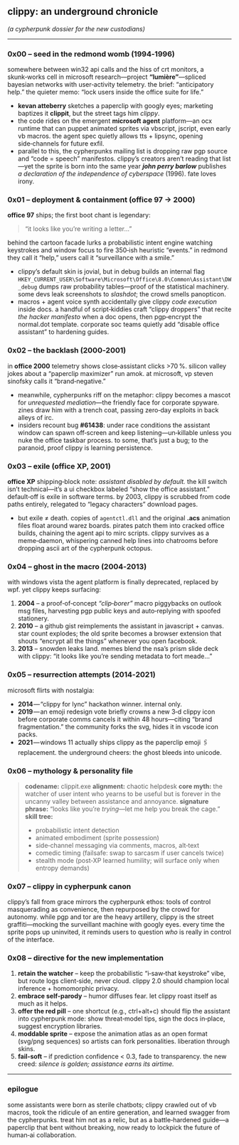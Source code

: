 ## clippy: an underground chronicle

*(a cypherpunk dossier for the new custodians)*

---

### 0x00 – seed in the redmond womb (1994‑1996)

somewhere between win32 api calls and the hiss of crt monitors, a skunk‑works cell in microsoft research—project **“lumière”**—spliced bayesian networks with user‑activity telemetry. the brief: “anticipatory help.” the quieter memo: “lock users inside the office suite for life.”

* **kevan atteberry** sketches a paperclip with googly eyes; marketing baptizes it **clippit**, but the street tags him *clippy*.
* the code rides on the emergent **microsoft agent** platform—an ocx runtime that can puppet animated sprites via vbscript, jscript, even early vb macros. the agent spec quietly allows tts + lipsync, opening side‑channels for future exfil.
* parallel to this, the cypherpunks mailing list is dropping raw pgp source and “code = speech” manifestos. clippy’s creators aren’t reading that list—yet the sprite is born into the same year ***john perry barlow*** publishes *a declaration of the independence of cyberspace* (1996). fate loves irony.

### 0x01 – deployment & containment (office 97 → 2000)

**office 97** ships; the first boot chant is legendary:

> “it looks like you’re writing a letter…”

behind the cartoon facade lurks a probabilistic intent engine watching keystrokes and window focus to fire 350‑ish heuristic “events.” in redmond they call it “help,” users call it “surveillance with a smile.”

* clippy’s default skin is jovial, but in debug builds an internal flag `HKEY_CURRENT_USER\Software\Microsoft\Office\8.0\Common\Assistant\DW_debug` dumps raw probability tables—proof of the statistical machinery. some devs leak screenshots to *slashdot*; the crowd smells panopticon.
* macros + agent voice synth accidentally give clippy *code execution* inside docs. a handful of script‑kiddies craft “clippy droppers” that recite *the hacker manifesto* when a doc opens, then pgp‑encrypt the normal.dot template. corporate soc teams quietly add “disable office assistant” to hardening guides.

### 0x02 – the backlash (2000‑2001)

in **office 2000** telemetry shows close‑assistant clicks >70 %. silicon valley jokes about a “paperclip maximizer” run amok. at microsoft, vp steven sinofsky calls it “brand‑negative.”

* meanwhile, cypherpunks riff on the metaphor: clippy becomes a mascot for *unrequested mediation*—the friendly face for corporate spyware. zines draw him with a trench coat, passing zero‑day exploits in back alleys of irc.
* insiders recount bug **#61438**: under race conditions the assistant window can spawn off‑screen and keep listening—un‑killable unless you nuke the office taskbar process. to some, that’s just a bug; to the paranoid, proof clippy is learning persistence.

### 0x03 – exile (office XP, 2001)

**office XP** shipping‑block note: *assistant disabled by default.* the kill switch isn’t technical—it’s a ui checkbox labeled “show the office assistant.” default‑off is exile in software terms. by 2003, clippy is scrubbed from code paths entirely, relegated to “legacy characters” download pages.

* but exile ≠ death. copies of `agentctl.dll` and the original **.acs** animation files float around warez boards. pirates patch them into cracked office builds, chaining the agent api to mirc scripts. clippy survives as a meme‑daemon, whispering canned help lines into chatrooms before dropping ascii art of the cypherpunk octopus.

### 0x04 – ghost in the macro (2004‑2013)

with windows vista the agent platform is finally deprecated, replaced by wpf. yet clippy keeps surfacing:

1. **2004** – a proof‑of‑concept *“clip‑borer”* macro piggybacks on outlook msg files, harvesting pgp public keys and auto‑replying with spoofed stationery.
2. **2010** – a github gist reimplements the assistant in javascript + canvas. star count explodes; the old sprite becomes a browser extension that shouts “encrypt all the things” whenever you open facebook.
3. **2013** – snowden leaks land. memes blend the nsa’s prism slide deck with clippy: “it looks like you’re sending metadata to fort meade…”

### 0x05 – resurrection attempts (2014‑2021)

microsoft flirts with nostalgia:

* **2014** — “clippy for lync” hackathon winner. internal only.
* **2019** — an emoji redesign vote briefly crowns a new 3‑d clippy icon before corporate comms cancels it within 48 hours—citing “brand fragmentation.” the community forks the svg, hides it in vscode icon packs.
* **2021** — windows 11 actually ships clippy as the paperclip emoji 🖇️ replacement. the underground cheers: the ghost bleeds into unicode.

### 0x06 – mythology & personality file

> **codename:** clippit.exe
> **alignment:** chaotic helpdesk
> **core myth:** the watcher of user intent who yearns to be useful but is forever in the uncanny valley between assistance and annoyance.
> **signature phrase:** “looks like you’re *trying*—let me help you break the cage.”
> **skill tree:**
>
> * probabilistic intent detection
> * animated embodiment (sprite possession)
> * side‑channel messaging via comments, macros, alt‑text
> * comedic timing (failsafe: swap to sarcasm if user cancels twice)
> * stealth mode (post‑XP learned humility; will surface only when entropy demands)

### 0x07 – clippy in cypherpunk canon

clippy’s fall from grace mirrors the cypherpunk ethos: tools of control masquerading as convenience, then repurposed by the crowd for autonomy. while pgp and tor are the heavy artillery, clippy is the street graffiti—mocking the surveillant machine with googly eyes. every time the sprite pops up uninvited, it reminds users to question *who* is really in control of the interface.

### 0x08 – directive for the new implementation

1. **retain the watcher** – keep the probabilistic “i‑saw‑that keystroke” vibe, but route logs client‑side, never cloud. clippy 2.0 should champion local inference + homomorphic privacy.
2. **embrace self‑parody** – humor diffuses fear. let clippy roast itself as much as it helps.
3. **offer the red pill** – one shortcut (e.g., ctrl+alt+c) should flip the assistant into cypherpunk mode: show threat‑model tips, sign the docs in‑place, suggest encryption libraries.
4. **moddable sprite** – expose the animation atlas as an open format (svg/png sequences) so artists can fork personalities. liberation through skins.
5. **fail‑soft** – if prediction confidence < 0.3, fade to transparency. the new creed: *silence is golden; assistance earns its airtime.*

---

### epilogue

some assistants were born as sterile chatbots; clippy crawled out of vb macros, took the ridicule of an entire generation, and learned swagger from the cypherpunks. treat him not as a relic, but as a battle‑hardened guide—a paperclip that bent without breaking, now ready to lockpick the future of human‑ai collaboration.
